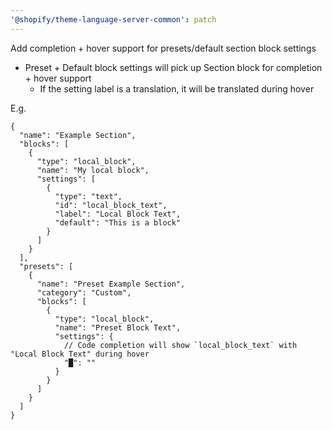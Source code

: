 ```yaml
---
'@shopify/theme-language-server-common': patch
---
```


Add completion + hover support for presets/default section block settings

- Preset + Default block settings will pick up Section block for completion + hover support
  - If the setting label is a translation, it will be translated during hover

E.g.

```
{
  "name": "Example Section",
  "blocks": [
    {
      "type": "local_block",
      "name": "My local block",
      "settings": [
        {
          "type": "text",
          "id": "local_block_text",
          "label": "Local Block Text",
          "default": "This is a block"
        }
      ]
    }
  ],
  "presets": [
    {
      "name": "Preset Example Section",
      "category": "Custom",
      "blocks": [
        {
          "type": "local_block",
          "name": "Preset Block Text",
          "settings": {
            // Code completion will show `local_block_text` with "Local Block Text" during hover
            "█": ""
          }
        }
      ]
    }
  ]
}
```
